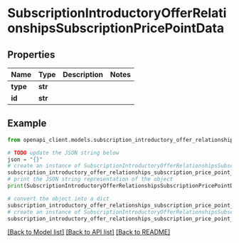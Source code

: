 # SubscriptionIntroductoryOfferRelationshipsSubscriptionPricePointData


## Properties

Name | Type | Description | Notes
------------ | ------------- | ------------- | -------------
**type** | **str** |  | 
**id** | **str** |  | 

## Example

```python
from openapi_client.models.subscription_introductory_offer_relationships_subscription_price_point_data import SubscriptionIntroductoryOfferRelationshipsSubscriptionPricePointData

# TODO update the JSON string below
json = "{}"
# create an instance of SubscriptionIntroductoryOfferRelationshipsSubscriptionPricePointData from a JSON string
subscription_introductory_offer_relationships_subscription_price_point_data_instance = SubscriptionIntroductoryOfferRelationshipsSubscriptionPricePointData.from_json(json)
# print the JSON string representation of the object
print(SubscriptionIntroductoryOfferRelationshipsSubscriptionPricePointData.to_json())

# convert the object into a dict
subscription_introductory_offer_relationships_subscription_price_point_data_dict = subscription_introductory_offer_relationships_subscription_price_point_data_instance.to_dict()
# create an instance of SubscriptionIntroductoryOfferRelationshipsSubscriptionPricePointData from a dict
subscription_introductory_offer_relationships_subscription_price_point_data_from_dict = SubscriptionIntroductoryOfferRelationshipsSubscriptionPricePointData.from_dict(subscription_introductory_offer_relationships_subscription_price_point_data_dict)
```
[[Back to Model list]](../README.md#documentation-for-models) [[Back to API list]](../README.md#documentation-for-api-endpoints) [[Back to README]](../README.md)


